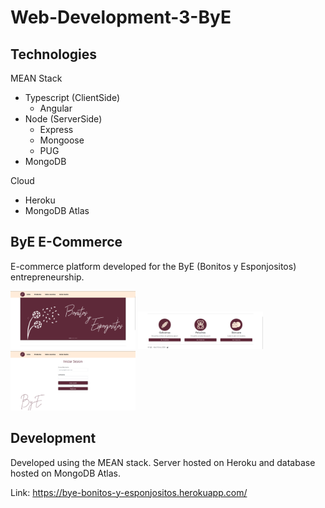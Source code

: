 
# Web-Development-3-ByE

## Technologies
MEAN Stack
* Typescript (ClientSide)
    * Angular
* Node (ServerSide)
    * Express
    * Mongoose
    * PUG
* MongoDB

Cloud
* Heroku
* MongoDB Atlas


## ByE E-Commerce
E-commerce platform developed for the ByE (Bonitos y Esponjositos) entrepreneurship.

<img src="https://github.com/grimloc-aduque/Web-Development-3-ByE/blob/main/git_images/inicio_logo.png" style="width:200px;"/>

<img src="https://github.com/grimloc-aduque/Web-Development-3-ByE/blob/main/git_images/inicio_productos.png" style="width:200px;"/>

<img src="https://github.com/grimloc-aduque/Web-Development-3-ByE/blob/main/git_images/login.png" style="width:200px;"/>

## Development

Developed using the MEAN stack. Server hosted on Heroku and database hosted on MongoDB Atlas.

Link: https://bye-bonitos-y-esponjositos.herokuapp.com/
